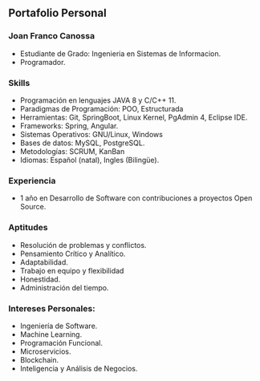 ## Portafolio Personal 

### Joan Franco Canossa
- Estudiante de Grado: Ingenieria en Sistemas de Informacion.
- Programador.

### Skills
- Programación en lenguajes JAVA 8 y C/C++ 11.
- Paradigmas de Programación: POO, Estructurada
- Herramientas: Git, SpringBoot, Linux Kernel, PgAdmin 4, Eclipse IDE.
- Frameworks: Spring, Angular.
- Sistemas Operativos: GNU/Linux, Windows
- Bases de datos: MySQL, PostgreSQL.
- Metodologías: SCRUM, KanBan
- Idiomas: Español (natal), Ingles (Bilingüe).

### Experiencia
- 1 año en Desarrollo de Software con contribuciones a proyectos Open Source.

### Aptitudes
- Resolución de problemas y conflictos.
- Pensamiento Crítico y Analítico.
- Adaptabilidad.
- Trabajo en equipo y flexibilidad
- Honestidad.
- Administración del tiempo.

### Intereses Personales:
- Ingeniería de Software.
- Machine Learning.
- Programación Funcional.
- Microservicios.
- Blockchain.
- Inteligencia y Análisis de Negocios.


